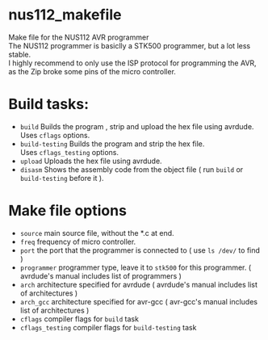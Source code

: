# nus112_makefile
Make file for the NUS112 AVR programmer   
The NUS112 programmer is basiclly a STK500 programmer, but a lot less stable.  
I highly recommend to only use the ISP protocol for programming the AVR, as the Zip broke some pins of the micro controller.   
# Build tasks:  
* `build`
Builds the program , strip and upload the hex file using avrdude.  
Uses `cflags` options.  
* `build-testing`
Builds the program and strip the hex file.  
Uses `cflags_testing` options.  
* `upload`
Uploads the hex file using avrdude.  
* `disasm`
Shows the assembly code from the object file ( run `build` or `build-testing` before it ).  

# Make file options
* `source` main source file, without the \*.c at end.  
* `freq` frequency of micro controller.
* `port` the port that the programmer is connected to ( use `ls /dev/` to find )
* `programmer` programmer type, leave it to `stk500` for this programmer. ( avrdude's manual includes list of programmers )
* `arch` architecture specified for avrdude ( avrdude's manual includes list of architectures )
* `arch_gcc` architecture specified for avr-gcc ( avr-gcc's manual includes list of architectures )
* `cflags` compiler flags for `build` task
* `cflags_testing` compiler flags for `build-testing` task
